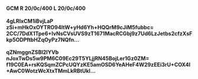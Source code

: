 #### GCM R 20/0c/400 L 20/0c/400
**4gLRlxCM1iBvjLaP**<br/>**zSi+mHkOxOYTRO94ltW+yHd6Yh+HQQrM9cJiM5fubbc=**<br/>**2CC/7DdX1Tpe6+IvNsCVsUVS9zT1671MacRCGbj9z7Ud6LzJetbs2cfzXsFkp5ODPftbHZqOyPz7NQfn...**<br/><br/>
**qZNmggnZSBl2IYVb**<br/>**nJoxTwDs5w9PM6C09Ec29T5YLjjRN45BojLer1Gz0ZM=**<br/>**f19C0EA+rsKQSqmZCPcUQYzKE5amOSD6YeAHeF4W29zEEi3rU+COX4l+AwC0WotzWcXtxTMmLkRBtUkI...**